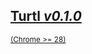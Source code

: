 <div class="button-row">
    <!--
    <div class="button huge firefox">
        <a href="/download/firefox-latest.xpi">
            <h2>Turtl <em>v0.1.0</em></h2>
            <small>(Firefox >= 21)</small>
        </a>
    </div>
    -->
    <div class="button huge chrome">
        <a href="/download/chrome-latest.123">
            <h2>Turtl <em>v0.1.0</em></h2>
            <small>(Chrome >= 28)</small>
        </a>
    </div>
</div>

